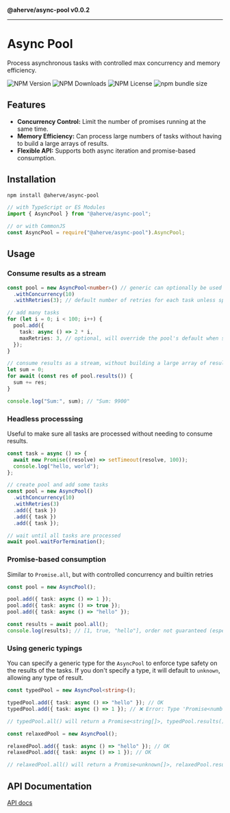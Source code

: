 **@aherve/async-pool v0.0.2**

***

# Async Pool

Process asynchronous tasks with controlled max concurrency and memory efficiency.

![NPM Version](https://img.shields.io/npm/v/%40aherve%2Fasync-pool)
![NPM Downloads](https://img.shields.io/npm/dm/%40aherve%2Fasync-pool)
![NPM License](https://img.shields.io/npm/l/%40aherve%2Fasync-pool)
![npm bundle size](https://img.shields.io/bundlephobia/min/%40aherve%2Fasync-pool)

## Features

- **Concurrency Control:** Limit the number of promises running at the same time.
- **Memory Efficiency:** Can process large numbers of tasks without having to build a large arrays of results.
- **Flexible API:** Supports both async iteration and promise-based consumption.

## Installation

```bash
npm install @aherve/async-pool
```

```typescript
// with TypeScript or ES Modules
import { AsyncPool } from "@aherve/async-pool";

// or with CommonJS
const AsyncPool = require("@aherve/async-pool").AsyncPool;
```

## Usage

### Consume results as a stream
```typescript
const pool = new AsyncPool<number>() // generic can optionally be used 
  .withConcurrency(10)
  .withRetries(3); // default number of retries for each task unless specified at task level

// add many tasks
for (let i = 0; i < 100; i++) {
  pool.add({
    task: async () => 2 * i,
    maxRetries: 3, // optional, will override the pool's default when set
  });
}

// consume results as a stream, without building a large array of results
let sum = 0;
for await (const res of pool.results()) {
  sum += res;
}

console.log("Sum:", sum); // "Sum: 9900"
```

### Headless processsing

Useful to make sure all tasks are processed without needing to consume results.

```typescript
const task = async () => {
  await new Promise((resolve) => setTimeout(resolve, 100));
  console.log("hello, world");
};

// create pool and add some tasks
const pool = new AsyncPool()
  .withConcurrency(10)
  .withRetries(3)
  .add({ task })
  .add({ task })
  .add({ task });

// wait until all tasks are processed
await pool.waitForTermination();
```

### Promise-based consumption

Similar to `Promise.all`, but with controlled concurrency and builtin retries

```typescript
const pool = new AsyncPool();

pool.add({ task: async () => 1 });
pool.add({ task: async () => true });
pool.add({ task: async () => "hello" });

const results = await pool.all();
console.log(results); // [1, true, "hello"], order not guaranteed (especially if retries happened)
```

### Using generic typings

You can specify a generic type for the `AsyncPool` to enforce type safety on the results of the tasks. If you don't specify a type, it will default to `unknown`, allowing any type of result.

```typescript
const typedPool = new AsyncPool<string>();

typedPool.add({ task: async () => "hello" }); // OK
typedPool.add({ task: async () => 1 }); // ❌ Error: Type 'Promise<number>' is not assignable to type 'Promise<string>'.

// typedPool.all() will return a Promise<string[]>, typedPool.results() is an AsyncGenerator<string>

const relaxedPool = new AsyncPool();

relaxedPool.add({ task: async () => "hello" }); // OK
relaxedPool.add({ task: async () => 1 }); // OK

// relaxedPool.all() will return a Promise<unknown[]>, relaxedPool.results() is an AsyncGenerator<unknown>
```

## API Documentation

[API docs](_media/globals.md)
